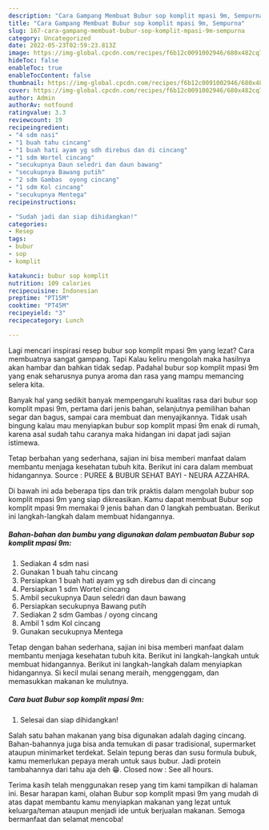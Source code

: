 ```yaml
---
description: "Cara Gampang Membuat Bubur sop komplit mpasi 9m, Sempurna"
title: "Cara Gampang Membuat Bubur sop komplit mpasi 9m, Sempurna"
slug: 167-cara-gampang-membuat-bubur-sop-komplit-mpasi-9m-sempurna
category: Uncategorized
date: 2022-05-23T02:59:23.813Z
image: https://img-global.cpcdn.com/recipes/f6b12c0091002946/680x482cq70/bubur-sop-komplit-mpasi-9m-foto-resep-utama.jpg
hideToc: false
enableToc: true
enableTocContent: false
thumbnail: https://img-global.cpcdn.com/recipes/f6b12c0091002946/680x482cq70/bubur-sop-komplit-mpasi-9m-foto-resep-utama.jpg
cover: https://img-global.cpcdn.com/recipes/f6b12c0091002946/680x482cq70/bubur-sop-komplit-mpasi-9m-foto-resep-utama.jpg
author: Admin
authorAv: notfound
ratingvalue: 3.3
reviewcount: 19
recipeingredient:
- "4 sdm nasi"
- "1 buah tahu cincang"
- "1 buah hati ayam yg sdh direbus dan di cincang"
- "1 sdm Wortel cincang"
- "secukupnya Daun seledri dan daun bawang"
- "secukupnya Bawang putih"
- "2 sdm Gambas  oyong cincang"
- "1 sdm Kol cincang"
- "secukupnya Mentega"
recipeinstructions:

- "Sudah jadi dan siap dihidangkan!"
categories:
- Resep
tags:
- bubur
- sop
- komplit

katakunci: bubur sop komplit 
nutrition: 109 calories
recipecuisine: Indonesian
preptime: "PT15M"
cooktime: "PT45M"
recipeyield: "3"
recipecategory: Lunch

---
```



Lagi mencari inspirasi resep bubur sop komplit mpasi 9m yang lezat? Cara membuatnya sangat gampang. Tapi Kalau keliru mengolah maka hasilnya akan hambar dan bahkan tidak sedap. Padahal bubur sop komplit mpasi 9m yang enak seharusnya punya aroma dan rasa yang mampu memancing selera kita.


Banyak hal yang sedikit banyak mempengaruhi kualitas rasa dari bubur sop komplit mpasi 9m, pertama dari jenis bahan, selanjutnya pemilihan bahan segar dan bagus, sampai cara membuat dan menyajikannya. Tidak usah bingung kalau mau menyiapkan bubur sop komplit mpasi 9m enak di rumah, karena asal sudah tahu caranya maka hidangan ini dapat jadi sajian istimewa.

Tetap berbahan yang sederhana, sajian ini bisa memberi manfaat dalam membantu menjaga kesehatan tubuh kita. Berikut ini cara dalam membuat hidangannya. Source : PUREE &amp; BUBUR SEHAT BAYI - NEURA AZZAHRA.


Di bawah ini ada beberapa tips dan trik praktis dalam mengolah bubur sop komplit mpasi 9m yang siap dikreasikan. Kamu dapat membuat Bubur sop komplit mpasi 9m memakai 9 jenis bahan dan 0 langkah pembuatan. Berikut ini langkah-langkah dalam membuat hidangannya.

<!--inarticleads1-->

##### Bahan-bahan dan bumbu yang digunakan dalam pembuatan Bubur sop komplit mpasi 9m:

1. Sediakan 4 sdm nasi
1. Gunakan 1 buah tahu cincang
1. Persiapkan 1 buah hati ayam yg sdh direbus dan di cincang
1. Persiapkan 1 sdm Wortel cincang
1. Ambil secukupnya Daun seledri dan daun bawang
1. Persiapkan secukupnya Bawang putih
1. Sediakan 2 sdm Gambas / oyong cincang
1. Ambil 1 sdm Kol cincang
1. Gunakan secukupnya Mentega


Tetap dengan bahan sederhana, sajian ini bisa memberi manfaat dalam membantu menjaga kesehatan tubuh kita. Berikut ini langkah-langkah untuk membuat hidangannya. Berikut ini langkah-langkah dalam menyiapkan hidangannya. Si kecil mulai senang meraih, menggenggam, dan memasukkan makanan ke mulutnya. 

<!--inarticleads2-->

##### Cara buat Bubur sop komplit mpasi 9m:


1. Selesai dan siap dihidangkan!

Salah satu bahan makanan yang bisa digunakan adalah daging cincang. Bahan-bahannya juga bisa anda temukan di pasar tradisional, supermarket ataupun minimarket terdekat. Selain tepung beras dan susu formula bubuk, kamu memerlukan pepaya merah untuk saus bubur. Jadi protein tambahannya dari tahu aja deh 😁. Closed now : See all hours. 

Terima kasih telah menggunakan resep yang tim kami tampilkan di halaman ini. Besar harapan kami, olahan Bubur sop komplit mpasi 9m yang mudah di atas dapat membantu kamu menyiapkan makanan yang lezat untuk keluarga/teman ataupun menjadi ide untuk berjualan makanan. Semoga bermanfaat dan selamat mencoba!
